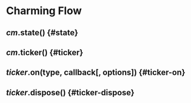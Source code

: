 # Charming Flow

## _cm_.**state()** {#state}

## _cm_.**ticker()** {#ticker}

## _ticker_.**on(type, callback[, options])** {#ticker-on}

## _ticker_.**dispose()** {#ticker-dispose}
